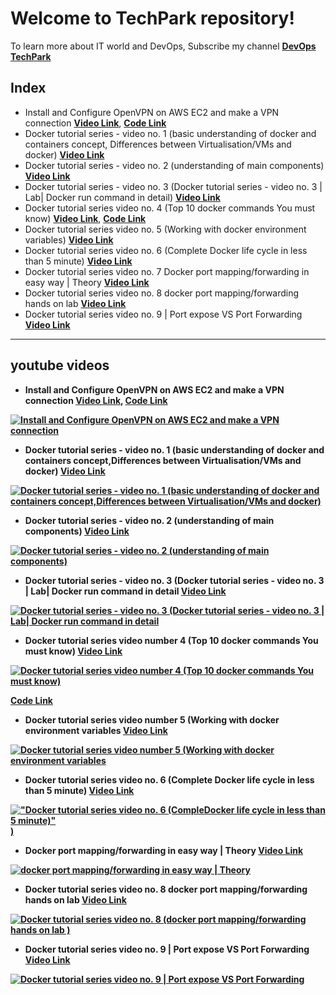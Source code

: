# Welcome to TechPark repository!

To learn more about IT world and DevOps, Subscribe my channel [**DevOps TechPark**](https://www.youtube.com/channel/UClM-3NJDYp8GKMlQ0tgIjUg) 

 

## Index

- Install and Configure OpenVPN on AWS EC2 and make a VPN connection
 [**Video Link**](https://www.youtube.com/channel/UClM-3NJDYp8GKMlQ0tgIjUg),  [**Code Link**](https://github.com/techparkslab/techpark/blob/main/openvpn.md)
 - Docker tutorial series - video no. 1  (basic understanding of docker and containers concept,
Differences between Virtualisation/VMs and docker)
[**Video Link**](https://www.youtube.com/watch?v=43SuPYqk-eo)
- Docker tutorial series - video no. 2 (understanding of main components)
 [**Video Link**](https://www.youtube.com/watch?v=ON9by9zU6h0&t=7s)
- Docker tutorial series - video no. 3 (Docker tutorial series - video no. 3 | Lab| Docker run command in detail)
 [**Video Link**](https://www.youtube.com/watch?v=bKTyniZyHBI)
- Docker tutorial series video no. 4 (Top 10 docker commands You must know) 
 [**Video Link**](https://youtu.be/vSMd1uqc2RU),   [**Code Link**](https://github.com/techparkslab/techpark/blob/main/Docker_10_usefull_commands.md)
- Docker tutorial series video no. 5 (Working with docker environment variables) 
 [**Video Link**](https://www.youtube.com/watch?v=ioqHKXjPFMA)
- Docker tutorial series video no. 6 (Complete Docker life cycle in less than 5 minute)
 [**Video Link**](https://www.youtube.com/watch?v=Mr77-64dbo0)
- Docker tutorial series video no. 7 Docker port mapping/forwarding in easy way | Theory
[**Video Link**](https://www.youtube.com/watch?v=MGjUUvztFs0)
- Docker tutorial series video no. 8 docker port mapping/forwarding hands on lab
[**Video Link**](https://www.youtube.com/watch?v=LUS7R95Yr8w)
- Docker tutorial series video no. 9 | Port expose VS Port Forwarding
[**Video Link**](https://www.youtube.com/watch?v=aQCnko7tfwM)







------------------------
##  youtube videos

- <b> Install and Configure OpenVPN on AWS EC2 and make a VPN connection
[**Video Link**](https://www.youtube.com/watch?v=-8qySFJ5z7o), [**Code Link**](https://github.com/techparkslab/techpark/blob/main/openvpn.md)

[![Install and Configure OpenVPN on AWS EC2 and make a VPN connection](https://img.youtube.com/vi/-8qySFJ5z7o/0.jpg)](https://www.youtube.com/watch?v=-8qySFJ5z7o&t=737s-Y "Install and Configure OpenVPN on AWS EC2 and make a VPN connection")





- <b> Docker tutorial series - video no. 1 (basic understanding of docker and containers concept,Differences between Virtualisation/VMs and docker)
[**Video Link**](https://www.youtube.com/watch?v=43SuPYqk-eo)

[![Docker tutorial series - video no. 1 (basic understanding of docker and containers concept,Differences between Virtualisation/VMs and docker)](https://img.youtube.com/vi/43SuPYqk-eo/0.jpg)](https://www.youtube.com/watch?v=43SuPYqk-eo-Y "Docker tutorial series - video no. 1 (basic understanding of docker and containers concept,Differences between Virtualisation/VMs and docker)")



- <b> Docker tutorial series - video no. 2 (understanding of main components)
[**Video Link**](https://www.youtube.com/watch?v=ON9by9zU6h0)

[![Docker tutorial series - video no. 2 (understanding of main components)](https://img.youtube.com/vi/ON9by9zU6h0/0.jpg)](https://www.youtube.com/watch?v=ON9by9zU6h0&t-Y "Docker tutorial series - video no. 2 (understanding of main components)")

- <b> Docker tutorial series - video no. 3 (Docker tutorial series - video no. 3 | Lab| Docker run command in detail
[**Video Link**](https://www.youtube.com/watch?v=bKTyniZyHBI)

[![Docker tutorial series - video no. 3 (Docker tutorial series - video no. 3 | Lab| Docker run command in detail](https://img.youtube.com/vi/bKTyniZyHBI/0.jpg)](https://www.youtube.com/watch?v=bKTyniZyHBI-Y "Docker tutorial series - video no. 3 (Docker tutorial series - video no. 3 | Lab| Docker run command in detail")



- <b> Docker tutorial series video number 4 (Top 10 docker commands You must know)
[**Video Link**](https://www.youtube.com/watch?v=vSMd1uqc2RU)

[![Docker tutorial series video number 4 (Top 10 docker commands You must know)](https://img.youtube.com/vi/vSMd1uqc2RU/0.jpg)](https://www.youtube.com/watch?v=vSMd1uqc2RU-Y "Docker tutorial series video number 4 (Top 10 docker commands You must know)")

[**Code Link**](https://github.com/techparkslab/techpark/blob/main/Docker_10_usefull_commands.md)

- <b> Docker tutorial series video number 5 (Working with docker environment variables
[**Video Link**](https://www.youtube.com/watch?v=ioqHKXjPFMA)

[![Docker tutorial series video number 5 (Working with docker environment variables](https://img.youtube.com/vi/ioqHKXjPFMA/0.jpg)](https://www.youtube.com/watch?v=ioqHKXjPFMA-Y "Docker tutorial series video number 5 (Working with docker environment variables")
 
 
- <b> Docker tutorial series video no. 6 (Complete Docker life cycle in less than 5 minute)
[**Video Link**](https://www.youtube.com/watch?v=Mr77-64dbo0)

[!["Docker tutorial series video no. 6 (CompleDocker life cycle in less than 5 minute)"](https://img.youtube.com/vi/Mr77-64dbo0/0.jpg))](https://www.youtube.com/watch?v=Mr77-64dbo0-Y "Docker tutorial series video no. 6 (CompleDocker life cycle in less than 5 minute)")
 
- <b> Docker port mapping/forwarding in easy way | Theory
[**Video Link**](https://www.youtube.com/watch?v=MGjUUvztFs0)

[![docker port mapping/forwarding in easy way | Theory](https://img.youtube.com/vi/MGjUUvztFs0/0.jpg)](https://www.youtube.com/watch?v=MGjUUvztFs0-Y "docker port mapping/forwarding in easy way - Theory")

- <b> Docker tutorial series video no. 8 docker port mapping/forwarding hands on lab
[**Video Link**](https://www.youtube.com/watch?v=LUS7R95Yr8w)

[![Docker tutorial series video no. 8 (docker port mapping/forwarding hands on lab )](https://img.youtube.com/vi/LUS7R95Yr8w/0.jpg)](https://www.youtube.com/watch?v=LUS7R95Yr8w-Y "Docker tutorial series video no. 8 docker port mapping/forwarding hands on lab ")

- <b> Docker tutorial series video no. 9 | Port expose VS Port Forwarding
[**Video Link**](https://www.youtube.com/watch?v=aQCnko7tfwM)

[![Docker tutorial series video no. 9 | Port expose VS Port Forwarding](https://img.youtube.com/vi/aQCnko7tfwM/0.jpg)](https://www.youtube.com/watch?v=aQCnko7tfwM-Y "Docker tutorial series video no. 9 | Port expose VS Port Forwarding")
